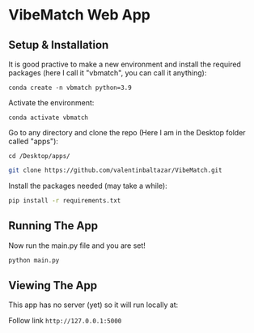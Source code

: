 # VibeMatch Web App 

## Setup & Installation

It is good practive to make a new environment and install the required packages (here I call it "vbmatch", you can call it anything):

```
conda create -n vbmatch python=3.9
```

Activate the environment:

```
conda activate vbmatch
```

Go to any directory and clone the repo (Here I am in the Desktop folder called "apps"):

```
cd /Desktop/apps/
```

```bash
git clone https://github.com/valentinbaltazar/VibeMatch.git
```

Install the packages needed (may take a while):
```bash
pip install -r requirements.txt
```

## Running The App

Now run the main.py file and you are set!
```bash
python main.py
```

## Viewing The App
This app has no server (yet) so it will run locally at:

Follow link `http://127.0.0.1:5000`